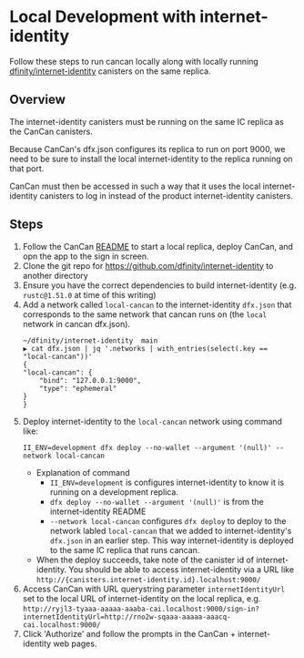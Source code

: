 # Local Development with internet-identity

Follow these steps to run cancan locally along with locally running [dfinity/internet-identity](https://github.com/dfinity/internet-identity) canisters on the same replica.

## Overview

The internet-identity canisters must be running on the same IC replica as the CanCan canisters.

Because CanCan's dfx.json configures its replica to run on port 9000, we need to be sure to install the local internet-identity to the replica running on that port.

CanCan must then be accessed in such a way that it uses the local internet-identity canisters to log in instead of the product internet-identity canisters.

## Steps

1. Follow the CanCan [README](../README.md) to start a local replica, deploy CanCan, and opn the app to the sign in screen.
2. Clone the git repo for https://github.com/dfinity/internet-identity to another directory
3. Ensure you have the correct dependencies to build internet-identity (e.g. `rustc@1.51.0` at time of this writing)
4. Add a network called `local-cancan` to the internet-identity `dfx.json` that corresponds to the same network that cancan runs on (the `local` network in cancan dfx.json).
    ```
    ~/dfinity/internet-identity  main 
    ▶ cat dfx.json | jq '.networks | with_entries(select(.key == "local-cancan"))'
    {
    "local-cancan": {
        "bind": "127.0.0.1:9000",
        "type": "ephemeral"
    }
    }
    ```
5. Deploy internet-identity to the `local-cancan` network using command like:
    ```
    II_ENV=development dfx deploy --no-wallet --argument '(null)' --network local-cancan
    ```
    * Explanation of command
        * `II_ENV=development` is configures internet-identity to know it is running on a development replica.
        * `dfx deploy --no-wallet --argument '(null)'` is from the internet-identity README
        * `--network local-cancan` configures `dfx deploy` to deploy to the network labled `local-cancan` that we added to internet-identity's `dfx.json` in an earlier step. This way internet-identity is deployed to the same IC replica that runs cancan.
    * When the deploy succeeds, take note of the canister id of internet-identity. You should be able to access internet-identity via a URL like `http://{canisters.internet-identity.id}.localhost:9000/`
6. Access CanCan with URL querystring parameter `internetIdentityUrl` set to the local URL of internet-identity on the local replica, e.g. `http://ryjl3-tyaaa-aaaaa-aaaba-cai.localhost:9000/sign-in?internetIdentityUrl=http://rno2w-sqaaa-aaaaa-aaacq-cai.localhost:9000/`
7. Click 'Authorize' and follow the prompts in the CanCan + internet-identity web pages.
